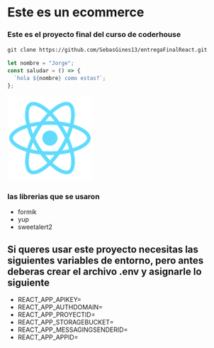 # Este es un ecommerce

### Este es el proyecto final del curso de coderhouse

```
git clone https://github.com/SebasGines13/entregaFinalReact.git
```

```javascript
let nombre = "Jorge";
const saludar = () => {
  `hola ${nombre} como estas?`;
};
```

!["esta es la imagen de react"](/public/logo192.png)

### las librerias que se usaron

- formik
- yup
- sweetalert2

## Si queres usar este proyecto necesitas las siguientes variables de entorno, pero antes deberas crear el archivo .env y asignarle lo siguiente

- REACT_APP_APIKEY=
- REACT_APP_AUTHDOMAIN=
- REACT_APP_PROYECTID=
- REACT_APP_STORAGEBUCKET=
- REACT_APP_MESSAGINGSENDERID=
- REACT_APP_APPID=
